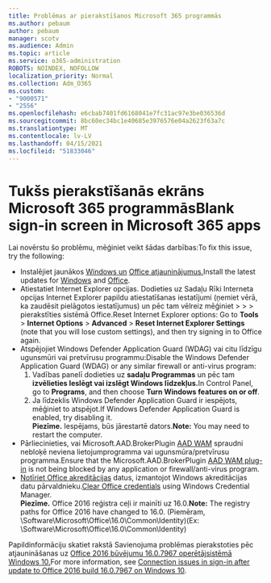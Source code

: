 ```yaml
---
title: Problēmas ar pierakstīšanos Microsoft 365 programmās
ms.author: pebaum
author: pebaum
manager: scotv
ms.audience: Admin
ms.topic: article
ms.service: o365-administration
ROBOTS: NOINDEX, NOFOLLOW
localization_priority: Normal
ms.collection: Adm_O365
ms.custom:
- "9000571"
- "2556"
ms.openlocfilehash: e6cbab7401fd6168041e7fc31ac97e3be036536d
ms.sourcegitcommit: 8bc60ec34bc1e40685e3976576e04a2623f63a7c
ms.translationtype: MT
ms.contentlocale: lv-LV
ms.lasthandoff: 04/15/2021
ms.locfileid: "51833046"
---
```

# <a name="blank-sign-in-screen-in-microsoft-365-apps"></a><span data-ttu-id="050fc-102">Tukšs pierakstīšanās ekrāns Microsoft 365 programmās</span><span class="sxs-lookup"><span data-stu-id="050fc-102">Blank sign-in screen in Microsoft 365 apps</span></span>

<span data-ttu-id="050fc-103">Lai novērstu šo problēmu, mēģiniet veikt šādas darbības:</span><span class="sxs-lookup"><span data-stu-id="050fc-103">To fix this issue, try the following:</span></span>
- <span data-ttu-id="050fc-104">Instalējiet jaunākos [Windows un](https://support.microsoft.com/help/4027667/windows-10-update) [Office atjauninājumus.](https://support.office.com/article/update-office-and-your-computer-with-microsoft-update-2ab296f3-7f03-43a2-8e50-46de917611c5)</span><span class="sxs-lookup"><span data-stu-id="050fc-104">Install the latest updates for [Windows](https://support.microsoft.com/help/4027667/windows-10-update) and [Office](https://support.office.com/article/update-office-and-your-computer-with-microsoft-update-2ab296f3-7f03-43a2-8e50-46de917611c5).</span></span>
- <span data-ttu-id="050fc-105">Atiestatiet Internet Explorer opcijas. Dodieties uz Sadaļu Rīki Interneta opcijas Internet Explorer papildu atiestatīšanas iestatījumi (ņemiet vērā, ka zaudēsit pielāgotos iestatījumus) un pēc tam vēlreiz mēģiniet  >    >    >   pierakstīties sistēmā Office.</span><span class="sxs-lookup"><span data-stu-id="050fc-105">Reset Internet Explorer options: Go to **Tools** > **Internet Options** > **Advanced** > **Reset Internet Explorer Settings** (note that you will lose custom settings), and then try signing in to Office again.</span></span>
- <span data-ttu-id="050fc-106">Atspējojiet Windows Defender Application Guard (WDAG) vai citu līdzīgu ugunsmūri vai pretvīrusu programmu:</span><span class="sxs-lookup"><span data-stu-id="050fc-106">Disable the Windows Defender Application Guard (WDAG) or any similar firewall or anti-virus program:</span></span>
    1. <span data-ttu-id="050fc-107">Vadības panelī dodieties uz **sadaļu Programmas** un pēc tam **izvēlieties Ieslēgt vai izslēgt Windows līdzekļus.**</span><span class="sxs-lookup"><span data-stu-id="050fc-107">In Control Panel, go to **Programs**, and then choose **Turn Windows features on or off**.</span></span>
    2. <span data-ttu-id="050fc-108">Ja līdzeklis Windows Defender Application Guard ir iespējots, mēģiniet to atspējot.</span><span class="sxs-lookup"><span data-stu-id="050fc-108">If Windows Defender Application Guard is enabled, try disabling it.</span></span><br/>
    <span data-ttu-id="050fc-109">**Piezīme.** Iespējams, būs jārestartē dators.</span><span class="sxs-lookup"><span data-stu-id="050fc-109">**Note:** You may need to restart the computer.</span></span>
- <span data-ttu-id="050fc-110">Pārliecinieties, vai Microsoft.AAD.BrokerPlugin [AAD WAM](https://docs.microsoft.com/office365/troubleshoot/administration/connection-issue-when-sign-in-office-2016#symptom-1) spraudni nebloķē neviena lietojumprogramma vai ugunsmūra/pretvīrusu programma.</span><span class="sxs-lookup"><span data-stu-id="050fc-110">Ensure that the Microsoft.AAD.BrokerPlugin [AAD WAM plug-in](https://docs.microsoft.com/office365/troubleshoot/administration/connection-issue-when-sign-in-office-2016#symptom-1) is not being blocked by any application or firewall/anti-virus program.</span></span>
- <span data-ttu-id="050fc-111">[Notīriet Office akreditācijas](https://docs.microsoft.com/office/troubleshoot/error-messages/another-account-already-signed-in#step-3-clear-cached-credentials-on-the-computer) datus, izmantojot Windows akreditācijas datu pārvaldnieku.</span><span class="sxs-lookup"><span data-stu-id="050fc-111">[Clear Office credentials](https://docs.microsoft.com/office/troubleshoot/error-messages/another-account-already-signed-in#step-3-clear-cached-credentials-on-the-computer) using Windows Credential Manager.</span></span><br/>
    <span data-ttu-id="050fc-112">**Piezīme.** Office 2016 reģistra ceļi ir mainīti uz 16.0.</span><span class="sxs-lookup"><span data-stu-id="050fc-112">**Note:** The registry paths for Office 2016 have changed to 16.0.</span></span> <span data-ttu-id="050fc-113">(Piemēram, \Software\Microsoft\Office\16.0\Common\Identity\)</span><span class="sxs-lookup"><span data-stu-id="050fc-113">(Ex: \Software\Microsoft\Office\16.0\Common\Identity\)</span></span>

<span data-ttu-id="050fc-114">Papildinformāciju skatiet rakstā Savienojuma problēmas pierakstoties pēc atjaunināšanas uz [Office 2016 būvējumu 16.0.7967 operētājsistēmā Windows 10.](https://docs.microsoft.com/office365/troubleshoot/administration/connection-issue-when-sign-in-office-2016)</span><span class="sxs-lookup"><span data-stu-id="050fc-114">For more information, see [Connection issues in sign-in after update to Office 2016 build 16.0.7967 on Windows 10](https://docs.microsoft.com/office365/troubleshoot/administration/connection-issue-when-sign-in-office-2016).</span></span>